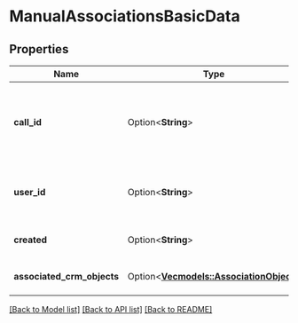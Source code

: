 # ManualAssociationsBasicData

## Properties

Name | Type | Description | Notes
------------ | ------------- | ------------- | -------------
**call_id** | Option<**String**> | Gong's unique numeric identifier for the call (up to 20 digits). | [optional]
**user_id** | Option<**String**> | The user Id who performed the association. | [optional]
**created** | Option<**String**> | The association date. | [optional]
**associated_crm_objects** | Option<[**Vec<models::AssociationObject>**](AssociationObject.md)> | List of all association objects. | [optional]

[[Back to Model list]](../README.md#documentation-for-models) [[Back to API list]](../README.md#documentation-for-api-endpoints) [[Back to README]](../README.md)


